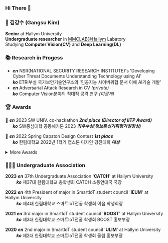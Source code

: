 ### Hi There 👋

### 👨 김강수 (Gangsu Kim)
**Senior** at Hallym University  
**Undergraduate researcher** in [MMCLAB@Hallym](https://sites.google.com/view/juhouhallym/home) Labatory  
Studying **Computer Vision(CV)** and **Deep Learning(DL)**

### 📚 Research in Progess
 - ***en*** NSR(NATIONAL SECURITY RESEARCH INSTITUTE)'s 'Developing Cyber Threat Documents Understanding Technology using AI'  
   ***ko*** ETRI부설 국가보안기술연구소의 '인공지능 사이버위협 문서 이해 AI기술 개발'
- ***en*** Adversarial Attack Research in CV *(private)*  
   ***ko*** Computer Vision분야의 적대적 공격 연구 *(미공개)*

### 🏆 Awards
🥈 ***en*** 2023 SW UNIV. co-hackathon ***2nd place (Director of IITP Award)***  
&nbsp;&nbsp;&nbsp;&nbsp;&nbsp; ***ko*** SW중심대학 공동해커톤 2023 ***최우수상(정보통신기획평가원장상)***  

🥇 ***en*** 2022 Spring Capston Design Contest ***1st place***  
&nbsp;&nbsp;&nbsp;&nbsp;&nbsp; ***ko*** 한림대학교 2022년 1학기 캡스톤 디자인 경진대회 ***대상***  
<details>
<summary>More Awards</summary>

> 🥇 ***en*** Hallym University 2022 Department of Software. IDEA Part competition ***1st place***    
> &nbsp;&nbsp;&nbsp;&nbsp;&nbsp; ***ko*** 한림대학교 2022 SW학부 서공제 아이디어 부문 ***금상*** 
>
> 🥇 ***en*** 2022 Spring Capston Design Contest ***1st place***  
&nbsp;&nbsp;&nbsp;&nbsp;&nbsp; ***ko*** 한림대학교 2022년 1학기 캡스톤 디자인 경진대회 ***대상***  
> 
> 🥇 ***en*** Hallym University 2022 Spring Capston Design Contest ***1st place***  
&nbsp;&nbsp;&nbsp;&nbsp;&nbsp; ***ko*** 한림대학교 2022 SW학부 서공제 아이디어 부문 ***금상***  
> 
> 🥉 ***en*** Hallym University 2022 SW Week Future Technology Patent Idea Contest ***3rd place***  
&nbsp;&nbsp;&nbsp;&nbsp;&nbsp; ***ko*** 2022 SW Week 미래기술 특허 아이디어 경진대회 ***동상***  
> 
> 🥇 ***en*** Hallym University 2021 SW Week GitHub Resume Contest Hackathon ***1st place***  
&nbsp;&nbsp;&nbsp;&nbsp;&nbsp; ***ko*** 한림대학교 2021 SW Week GitHub 이력서 콘테스트 해커톤 ***금상***  
> 
> 🥈 ***en*** Hallym University 2021 SW Week UI/UX Design Contest ***2nd place***  
&nbsp;&nbsp;&nbsp;&nbsp;&nbsp; ***ko*** 한림대학교 2021 SW Week UI/UX 설계안 공모전 ***은상***  
</details>

### 🧑‍🤝‍🧑 Undergraduate Association
**2023** ***en*** 37th Undergraduate Association '**CATCH**' at Hallym University     
&nbsp;&nbsp;&nbsp;&nbsp;&nbsp;&nbsp;&nbsp;&nbsp; ***ko*** 제37대 한림대학교 총학생회 CATCH 소통연대국 국장  

**2022** ***en*** 4th President of major in SmartIoT student council '**IEUM**' at Hallym University  
&nbsp;&nbsp;&nbsp;&nbsp;&nbsp;&nbsp;&nbsp;&nbsp; ***ko*** 제4대 한림대학교 스마트IoT전공 학생회 이음 학생회장  

**2021** ***en*** 3rd major in SmartIoT student council '**BOOST**' at Hallym University  
&nbsp;&nbsp;&nbsp;&nbsp;&nbsp;&nbsp;&nbsp;&nbsp; ***ko*** 제3대 한림대학교 스마트IoT전공 학생회 BOOST 홍보부장  

**2020** ***en*** 2nd major in SmartIoT student council '**ULIM**' at Hallym University   
&nbsp;&nbsp;&nbsp;&nbsp;&nbsp;&nbsp;&nbsp;&nbsp; ***ko*** 제2대 한림대학교 스마트IoT전공 학생회 울림 홍보부장  
